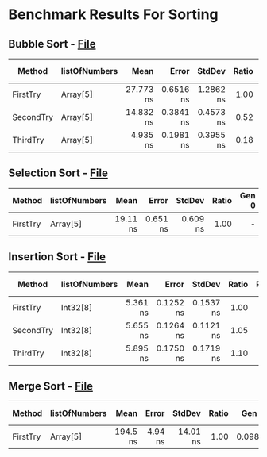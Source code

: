 # Benchmark Results For Sorting

## Bubble Sort - [File](src/Algorithms/Sorting/BubbleSort.cs)

|    Method | listOfNumbers |      Mean |     Error |    StdDev | Ratio | RatioSD | Gen 0 | Gen 1 | Gen 2 | Allocated |
|---------- |-------------- |----------:|----------:|----------:|------:|--------:|------:|------:|------:|----------:|
|  FirstTry |      Array[5] | 27.773 ns | 0.6516 ns | 1.2862 ns |  1.00 |    0.00 |     - |     - |     - |         - |
| SecondTry |      Array[5] | 14.832 ns | 0.3841 ns | 0.4573 ns |  0.52 |    0.03 |     - |     - |     - |         - |
|  ThirdTry |      Array[5] |  4.935 ns | 0.1981 ns | 0.3955 ns |  0.18 |    0.02 |     - |     - |     - |         - |

## Selection Sort - [File](src/Algorithms/Sorting/SelectionSort.cs)

|   Method | listOfNumbers |     Mean |    Error |   StdDev | Ratio | Gen 0 | Gen 1 | Gen 2 | Allocated |
|--------- |-------------- |---------:|---------:|---------:|------:|------:|------:|------:|----------:|
| FirstTry |      Array[5] | 19.11 ns | 0.651 ns | 0.609 ns |  1.00 |     - |     - |     - |         - |

## Insertion Sort - [File](src/Algorithms/Sorting/InsertionSort.cs)

|    Method | listOfNumbers |     Mean |     Error |    StdDev | Ratio | RatioSD | Gen 0 | Gen 1 | Gen 2 | Allocated |
|---------- |-------------- |---------:|----------:|----------:|------:|--------:|------:|------:|------:|----------:|
|  FirstTry |      Int32[8] | 5.361 ns | 0.1252 ns | 0.1537 ns |  1.00 |    0.00 |     - |     - |     - |         - |
| SecondTry |      Int32[8] | 5.655 ns | 0.1264 ns | 0.1121 ns |  1.05 |    0.04 |     - |     - |     - |         - |
|  ThirdTry |      Int32[8] | 5.895 ns | 0.1750 ns | 0.1719 ns |  1.10 |    0.05 |     - |     - |     - |         - |

## Merge Sort - [File](src/Algorithms/Sorting/MergeSort.cs)

|   Method | listOfNumbers |     Mean |   Error |   StdDev | Ratio |  Gen 0 | Gen 1 | Gen 2 | Allocated |
|--------- |-------------- |---------:|--------:|---------:|------:|-------:|------:|------:|----------:|
| FirstTry |      Array[5] | 194.5 ns | 4.94 ns | 14.01 ns |  1.00 | 0.0989 |     - |     - |     416 B |